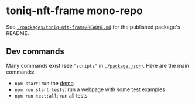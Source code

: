 # toniq-nft-frame mono-repo

See [`./packages/toniq-nft-frame/README.md`](./packages/toniq-nft-frame/README.md) for the published package's README.

## Dev commands

Many commands exist (see `"scripts"` in [`./package.json`](./package.json)). Here are the main commands:

-   `npm start`: run the [demo](https://toniq-nft-frame-demo.netlify.app)
-   `npm run start:tests`: run a webpage with some test examples
-   `npm run test:all`: run all tests
